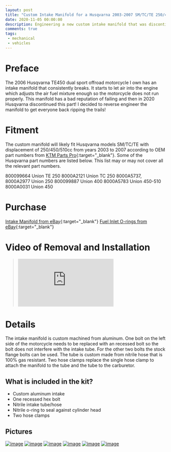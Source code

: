 ```yaml
---
layout: post
title: "Custom Intake Manifold for a Husqvarna 2003-2007 SM/TC/TE 250/450/510cc"
date: 2020-11-05 00:00:00
description: Engineering a new custom intake manifold that was discontinued by Husqvarna for a wide range of models.
comments: true
tags: 
 - mechanical
 - vehicles
---
```


# Preface
The 2006 Husqvarna TE450 dual sport offroad motorcycle I own has an intake manifold that consistently breaks. It starts to let air into the engine which adjusts the air fuel mixture enough so the motorcycle does not run properly. This manifold has a bad reputation of failing and then in 2020 Husqvarna discontinued this part! I decided to reverse engineer the manifold to get everyone back ripping the trails!

# Fitment
The custom manifold will likely fit Husqvarna models SM/TC/TE with displacement of 250/450/510cc from years 2003 to 2007 according to OEM part numbers from [KTM Parts Pro](https://www.ktmpartspro.com/){:target="_blank"}. Some of the Husqvarna part numbers are listed below. This list may or may not cover all the relevant part numbers.

800099664 Union TE 250
8000A2121 Union TC 250
8000A5737, 8000A2977 Union 250
800099887 Union 400
8000A5783 Union 450-510
8000A0031 Union 450

# Purchase
[Intake Manifold from eBay](https://ebay.us/kPb8Aa){:target="_blank"}
[Fuel Inlet O-rings from eBay](https://ebay.us/dVrR2d){:target="_blank"}


# Video of Removal and Installation

<blockquote>
	<div class="intrinsic-container intrinsic-container-16x9">
	  <iframe src="https://www.youtube.com/embed/gxgkr7LJhQg" frameborder="0" allowfullscreen></iframe>
	</div>
</blockquote>

# Details
The intake manifold is custom machined from aluminum. One bolt on the left side of the motorcycle needs to be replaced with an recessed bolt so the bolt does not interfere with the intake tube. For the other two bolts the stock flange bolts can be used. The tube is custom made from nitrile hose that is 100% gas resistant. Two hose clamps replace the single hose clamp to attach the manifold to the tube and the tube to the carburetor. 

## What is included in the kit?
* Custom aluminum intake
* One recessed hex bolt
* Nitrile intake tube/hose
* Nitrile o-ring to seal against cylinder head
* Two hose clamps

## Pictures
<div>
	<a rel="pictures" href="{{ site.baseurl }}/images/intake_manifold/big/1.jpg" class="swipebox" title="Custom intake manifold replacement kit">
	<img src="{{ site.baseurl }}/images/intake_manifold/small/1.jpg" alt="image"></a>
	<a rel="pictures" href="{{ site.baseurl }}/images/intake_manifold/big/2.jpg" class="swipebox" title="Custom aluminum intake manifold">
	<img src="{{ site.baseurl }}/images/intake_manifold/small/2.jpg" alt="image"></a>
	<a rel="pictures" href="{{ site.baseurl }}/images/intake_manifold/big/3.jpg" class="swipebox" title="Nitrile hose with hose clamps">
	<img src="{{ site.baseurl }}/images/intake_manifold/small/3.jpg" alt="image"></a>
	<a rel="pictures" href="{{ site.baseurl }}/images/intake_manifold/big/4.jpg" class="swipebox" title="Cylinder head side with nitrile o-ring">
	<img src="{{ site.baseurl }}/images/intake_manifold/small/4.jpg" alt="image"></a>
	<a rel="pictures" href="{{ site.baseurl }}/images/intake_manifold/big/5.jpg" class="swipebox" title="Nitrile hose with hose clamps">
	<img src="{{ site.baseurl }}/images/intake_manifold/small/5.jpg" alt="image"></a>
	<a rel="pictures" href="{{ site.baseurl }}/images/intake_manifold/big/6.jpg" class="swipebox" title="Stock and custom intake manifold setups">
	<img src="{{ site.baseurl }}/images/intake_manifold/small/6.jpg" alt="image"></a>
</div>
